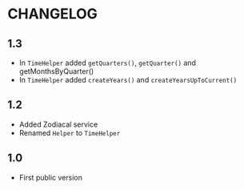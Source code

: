 CHANGELOG
==========

1.3
---

 * In `TimeHelper` added `getQuarters()`, `getQuarter()` and getMonthsByQuarter()
 * In `TimeHelper` added `createYears()` and `createYearsUpToCurrent()`

1.2
----

 * Added Zodiacal service
 * Renamed `Helper` to `TimeHelper`

1.0
----

 * First public version
